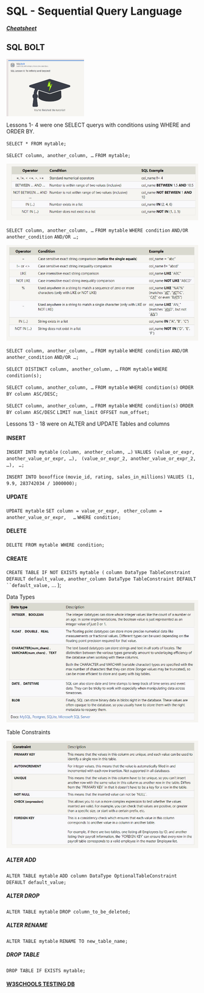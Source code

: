 # SQL - Sequential Query Language

***[Cheatsheet](http://www.cheat-sheets.org/sites/sql.su/)***

## SQL BOLT

<img src = "../images/SQLBOLT.jpg" align="center" height="150px">

Lessons 1- 4 were one SELECT querys with conditions using WHERE and ORDER BY.  

`SELECT * FROM mytable;`

`SELECT column, another_column, …`
`FROM mytable;`

<img src = "../images/sql_operators.jpg">

`SELECT column, another_column, …`
`FROM mytable`
`WHERE condition`
    `AND/OR another_condition`
    `AND/OR …;`

<img src = "../images/sql_constraints.jpg">

`SELECT column, another_column, …`
`FROM mytable`
`WHERE condition`
    `AND/OR another_condition`
    `AND/OR …;`

`SELECT DISTINCT column, another_column, …`
`FROM mytable`
`WHERE condition(s);`

`SELECT column, another_column, …`
`FROM mytable`
`WHERE condition(s)`
`ORDER BY column ASC/DESC;`

`SELECT column, another_column, …`
`FROM mytable`
`WHERE condition(s)`
`ORDER BY column ASC/DESC`
`LIMIT num_limit OFFSET num_offset;`

Lessons 13 - 18 were on ALTER and UPDATE Tables and columns

#### INSERT
`INSERT INTO mytable`
`(column, another_column, …)`
`VALUES (value_or_expr, another_value_or_expr, …),`
     ` (value_or_expr_2, another_value_or_expr_2, …),`
     ` …;`

`INSERT INTO boxoffice`
`(movie_id, rating, sales_in_millions)`
`VALUES (1, 9.9, 283742034 / 1000000);`

#### UPDATE

`UPDATE mytable`
`SET column = value_or_expr, `
    `other_column = another_value_or_expr, `
   ` …`
`WHERE condition;`

#### DELETE

`DELETE FROM mytable WHERE condition;`

#### CREATE

`CREATE TABLE IF NOT EXISTS mytable (`
    `column DataType TableConstraint DEFAULT default_value,`
    `another_column DataType TableConstraint DEFAULT ``default_value,`
    …
);

Data Types
<img src = "../images/datatypes.jpg">

Table Constraints

<img src = "../images/tableconstraints.jpg">

##### ALTER ADD

`ALTER TABLE mytable`
`ADD column DataType OptionalTableConstraint `
    `DEFAULT default_value;`

##### ALTER DROP

`ALTER TABLE mytable`
`DROP column_to_be_deleted;`

##### ALTER RENAME

`ALTER TABLE mytable`
`RENAME TO new_table_name;`

##### DROP TABLE

`DROP TABLE IF EXISTS mytable;`

#### [W3SCHOOLS TESTING DB](https://www.w3schools.com/sql/trysql.asp?filename=trysql_select_all)

